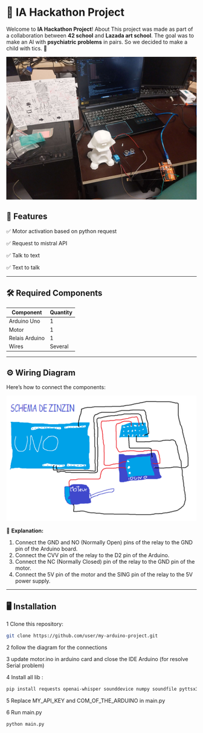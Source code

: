 # 🚀 IA Hackathon Project

Welcome to **IA Hackathon Project**! About
This project was made as part of a collaboration between **42 school** and **Lazada art school**. The goal was to make an AI with **psychiatric problems** in pairs. So we decided to make a child with tics. 🎯

![Arduino Project](assets/images/project.jpg)

## 📌 Features  
✅ Motor activation based on python request

✅ Request to mistral API

✅ Talk to text

✅ Text to talk


---

## 🛠️ Required Components
| Component       | Quantity |
|-----------------|----------|
| Arduino Uno     | 1        |
| Motor           | 1        |
| Relais Arduino  | 1        |
| Wires           | Several  |

---

## ⚙️ Wiring Diagram
Here’s how to connect the components:  

![Schemat](assets/images/schema.png)

📌 **Explanation:**  
1. Connect the GND and NO (Normally Open) pins of the relay to the GND pin of the Arduino board.
2. Connect the CVV pin of the relay to the D2 pin of the Arduino.
3. Connect the NC (Normally Closed) pin of the relay to the GND pin of the motor.
4. Connect the 5V pin of the motor and the SING pin of the relay to the 5V power supply.

---

## 🖥️ Installation
1️ Clone this repository:
```sh
git clone https://github.com/user/my-arduino-project.git
```

2 follow the diagram for the connections

3 update motor.ino in arduino card and close the IDE Arduino (for resolve Serial problem)

4 Install all lib :
```sh
pip install requests openai-whisper sounddevice numpy soundfile pyttsx3 pygame pyserial
```

5 Replace MY_API_KEY and COM_OF_THE_ARDUINO in main.py

6 Run main.py
```sh
python main.py
```


